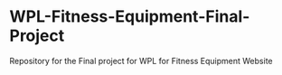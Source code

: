 # WPL-Fitness-Equipment-Final-Project
Repository for the Final project for WPL for Fitness Equipment Website
